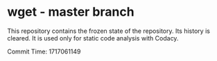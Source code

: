 # wget - master branch

This repository contains the frozen state of the repository.
Its history is cleared. It is used only for static code
analysis with Codacy.

Commit Time: 1717061149